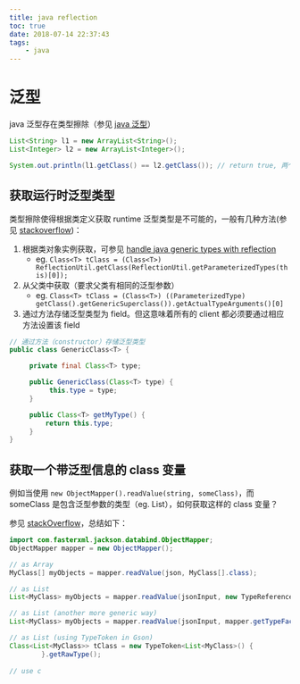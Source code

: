 ```yaml
---
title: java reflection
toc: true
date: 2018-07-14 22:37:43
tags:
	- java
---
```



# 泛型
java 泛型存在类型擦除（参见 [java 泛型](https://blog.csdn.net/briblue/article/details/76736356)）

```java
List<String> l1 = new ArrayList<String>();
List<Integer> l2 = new ArrayList<Integer>();

System.out.println(l1.getClass() == l2.getClass());	// return true, 两个都是 List.class
```

## 获取运行时泛型类型

类型擦除使得根据类定义获取 runtime 泛型类型是不可能的，一般有几种方法(参见 [stackoverflow](https://stackoverflow.com/questions/3403909/get-generic-type-of-class-at-runtime))：

1. 根据类对象实例获取，可参见 [handle java generic types with reflection](http://qussay.com/2013/09/28/handling-java-generic-types-with-reflection/#has_default_constructor)
	* eg. `Class<T> tClass = (Class<T>) ReflectionUtil.getClass(ReflectionUtil.getParameterizedTypes(this)[0]);`
2. 从父类中获取（要求父类有相同的泛型参数）
	* eg. `Class<T> tClass = (Class<T>) ((ParameterizedType) getClass().getGenericSuperclass()).getActualTypeArguments()[0]`
3. 通过方法存储泛型类型为 field。但这意味着所有的 client 都必须要通过相应方法设置该 field

```java
// 通过方法（constructor）存储泛型类型
public class GenericClass<T> {

     private final Class<T> type;

     public GenericClass(Class<T> type) {
          this.type = type;
     }

     public Class<T> getMyType() {
         return this.type;
     }
}
```
## 获取一个带泛型信息的 class 变量

例如当使用 `new ObjectMapper().readValue(string, someClass)`，而 someClass 是包含泛型参数的类型（eg. List<Integer>），如何获取这样的 class 变量？

参见 [stackOverflow](https://stackoverflow.com/a/6349488/10003123)，总结如下：

```java
import com.fasterxml.jackson.databind.ObjectMapper;
ObjectMapper mapper = new ObjectMapper();

// as Array
MyClass[] myObjects = mapper.readValue(json, MyClass[].class);

// as List
List<MyClass> myObjects = mapper.readValue(jsonInput, new TypeReference<List<MyClass>>(){});

// as List (another more generic way)
List<MyClass> myObjects = mapper.readValue(jsonInput, mapper.getTypeFactory().constructCollectionType(List.class, MyClass.class));

// as List (using TypeToken in Gson)
Class<List<MyClass>> tClass = new TypeToken<List<MyClass>() {
        }.getRawType();
        
// use c
```